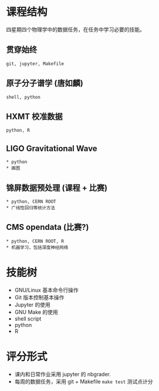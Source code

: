 # 课程结构

四星期四个物理学中的数据任务，在任务中学习必要的技能。

## 贯穿始终
    git, jupyter, Makefile

## 原子分子谱学 (唐如麟)
    shell, python
## HXMT 校准数据
    python, R
## LIGO Gravitational Wave
    * python
    * 画图
## 锦屏数据预处理 (课程 + 比赛)
    * python, CERN ROOT
    * 广线性回归等统计方法
## CMS opendata (比赛?)
    * python, CERN ROOT, R
    * 机器学习，包括深度神经网络

# 技能树
  * GNU/Linux 基本命令行操作
  * Git 版本控制基本操作
  * Jupyter 的使用
  * GNU Make 的使用
  * shell script
  * python
  * R

# 评分形式
  * 课内和日常作业采用 jupyter 的 nbgrader.
  * 每周的数据任务，采用 git + Makefile
    `make test` 测试点计分
